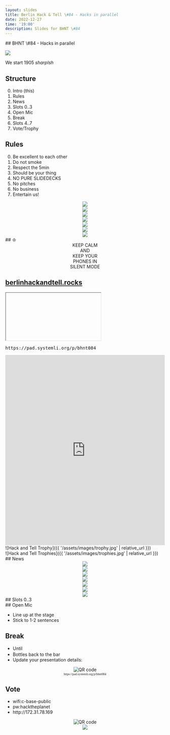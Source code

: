 ```yaml
---
layout: slides
title: Berlin Hack & Tell \#84 - Hacks in parallel
date: 2022-12-27
time: '19:00'
description: Slides for BHNT \#84
---
```


<section data-markdown>
## BHNT \#84 - Hacks in parallel

![](/assets/images/084/hip.png)

We start 1905 *sharpIsh*
</section>

<section>
<h2>Structure</h2>

<ol start="0">
  <li>Intro (this)</li>
  <li>Rules</li>
  <li>News</li>
  <li>Slots 0..3</li>
  <li>Open Mic</li>
  <li>Break</li>
  <li>Slots 4..7</li>
  <li>Vote/Trophy</li>
</ol>

</section>

<section>
<h2>Rules</h2>

<ol start="0">
  <li>Be excellent to each other</li>
  <li>Do not smoke</li>
  <li>Respect the 5min</li>
  <li>Should be your thing</li>
  <li>NO PURE SLIDEDECKS</li>
  <li>No pitches</li>
  <li>No business</li>
  <li>Entertain us!</li>
</ol>
</section>


<section>
<center>
<img src="/assets/images/084/bhnt83.jpeg"/>
</center>
</section>


<section>
<center>
<img src="/assets/images/084/bhnt_impression.jpeg"/>
</center>
</section>

<section>
<center>
<img src="/assets/images/084/bhnt_impression2.jpeg"/>
</center>
</section>

<section>
<center>
<img src="/assets/images/084/bhnt_impression3.jpeg"/>
</center>
</section>

<section>
<center>
<img src="/assets/images/084/bhnt_impression42.jpeg"/>
</center>
</section>


<section>
<center>
<img src="/assets/images/084/bhnt_impression4.jpeg"/>
</center>
</section>


<section>
<center>
<img src="/assets/images/084/bhnt_impression2.png"/>
</center>
</section>


<section data-markdown>
## &#9812;
<center>
KEEP CALM</br>
AND</br>
KEEP YOUR</br>
PHONES IN</br>
SILENT MODE</br>
</center>
</section>

<section>
<h2><a href="https://berlinhackandtell.rocks/">berlinhackandtell.rocks</a></h2>
<iframe class="stretch" data-src="https://berlinhackandtell.rocks"></iframe>
</section>

<section>
<pre>https://pad.systemli.org/p/bhnt084</pre>
<iframe name="embed_readwrite" src="https://pad.systemli.org/p/bhnt084?showControls=false&showChat=false&showLineNumbers=true&useMonospaceFont=true" width="100%" height="600" frameborder="0" class="stretch"></iframe>
</section>

<section data-markdown>
![Hack and Tell Trophy]({{ '/assets/images/trophy.jpg' | relative_url }})
</section>

<section data-markdown>
![Hack and Tell Trophies]({{ '/assets/images/trophies.jpg' | relative_url }})
</section>

<section data-markdown>
## News
</section>

<section>
<center>
<img src="/assets/images/084/twitter_dao.png"/>
</center>
</section>

<section>
<center>
<img src="/assets/images/084/twitter_mastodon.jpeg"/>
</center>
</section>

<section>
<center>
<img src="/assets/images/083/bhnt_mastodon.png"/>
</center>
</section>

<section>
<center>
<img src="/assets/images/084/sbf.png"/>
</center>
</section>

<section>
<center>
<img src="/assets/images/084/bots.webp"/>
</center>
</section>

<section>
<center>
<img src="/assets/images/084/so_chatgpt.png"/>
</center>
</section>


<section>
<center>
<img src="/assets/images/084/propmt_hacking.jpeg"/>
</center>
</section>

<section data-markdown>
## Slots 0..3
</section>

<section data-markdown>
## Open Mic

* Line up at the stage
* Stick to 1-2 sentences
</section>

<section>
<h2>Break</h2>

<ul>
<li>Until <input style="margin-left: 0.2em; font-size: 100%; width: 4em; border: 1px solid white; background-color: transparent; color: white; text-align: center;"></li>
<li>Bottles back to the bar</li>
<li>Update your presentation details:</li>
</ul>
<center>
<img src="http://api.qrserver.com/v1/create-qr-code/?color=000000&amp;bgcolor=FFFFFF&amp;data=http%3A%2F%2Fpad.systemli.org%2Fp%2Fbhnt084&amp;qzone=1&amp;margin=0&amp;size=300x300&amp;ecc=L" alt="QR code">
<div style="font-family: mono; font-size: 70%;">https://pad.systemli.org/p/bhnt084</div>
</center>
</section>

<section>
<h2>Vote</h2>

<ul>
<li>wifi:c-base-public</li>
<li>pw:hacktheplanet</li>
<li>http://172.31.78.169</li>
</ul>
<center>
<img src="http://api.qrserver.com/v1/create-qr-code/?color=000000&amp;bgcolor=FFFFFF&amp;data=http%3A%2F%2F172.31.78.169&amp;qzone=1&amp;margin=0&amp;size=400x400&amp;ecc=L" alt="QR code">
</center>
</section>
<section>
<center>
<img src="/assets/images/084/chaosinfusion.jpg"/>
</center>
</section>
